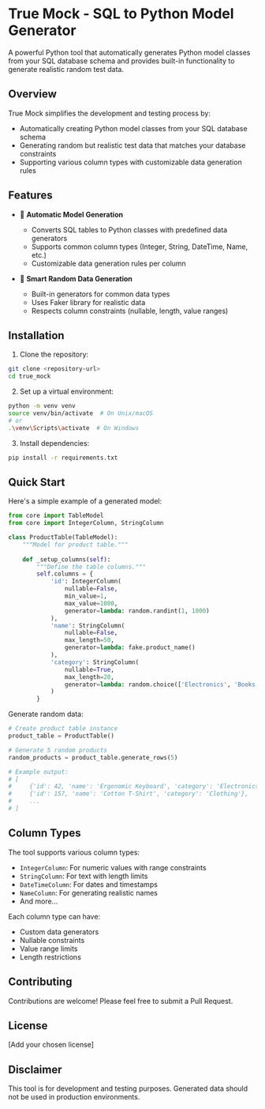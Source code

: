 # True Mock - SQL to Python Model Generator

A powerful Python tool that automatically generates Python model classes from your SQL database schema and provides built-in functionality to generate realistic random test data.

## Overview

True Mock simplifies the development and testing process by:
- Automatically creating Python model classes from your SQL database schema
- Generating random but realistic test data that matches your database constraints
- Supporting various column types with customizable data generation rules

## Features

- 🔄 **Automatic Model Generation**
  - Converts SQL tables to Python classes with predefined data generators
  - Supports common column types (Integer, String, DateTime, Name, etc.)
  - Customizable data generation rules per column
  
- 🎲 **Smart Random Data Generation**
  - Built-in generators for common data types
  - Uses Faker library for realistic data
  - Respects column constraints (nullable, length, value ranges)

## Installation

1. Clone the repository:
```bash
git clone <repository-url>
cd true_mock
```

2. Set up a virtual environment:
```bash
python -m venv venv
source venv/bin/activate  # On Unix/macOS
# or
.\venv\Scripts\activate  # On Windows
```

3. Install dependencies:
```bash
pip install -r requirements.txt
```

## Quick Start

Here's a simple example of a generated model:

```python
from core import TableModel
from core import IntegerColumn, StringColumn

class ProductTable(TableModel):
    """Model for product table."""
    
    def _setup_columns(self):
        """Define the table columns."""
        self.columns = {
            'id': IntegerColumn(
                nullable=False,
                min_value=1,
                max_value=1000,
                generator=lambda: random.randint(1, 1000)
            ),
            'name': StringColumn(
                nullable=False,
                max_length=50,
                generator=lambda: fake.product_name()
            ),
            'category': StringColumn(
                nullable=True,
                max_length=20,
                generator=lambda: random.choice(['Electronics', 'Books', 'Clothing'])
            )
        }
```

Generate random data:
```python
# Create product table instance
product_table = ProductTable()

# Generate 5 random products
random_products = product_table.generate_rows(5)

# Example output:
# [
#     {'id': 42, 'name': 'Ergonomic Keyboard', 'category': 'Electronics'},
#     {'id': 157, 'name': 'Cotton T-Shirt', 'category': 'Clothing'},
#     ...
# ]
```

## Column Types

The tool supports various column types:
- `IntegerColumn`: For numeric values with range constraints
- `StringColumn`: For text with length limits
- `DateTimeColumn`: For dates and timestamps
- `NameColumn`: For generating realistic names
- And more...

Each column type can have:
- Custom data generators
- Nullable constraints
- Value range limits
- Length restrictions

## Contributing

Contributions are welcome! Please feel free to submit a Pull Request.

## License

[Add your chosen license]

## Disclaimer

This tool is for development and testing purposes. Generated data should not be used in production environments. 